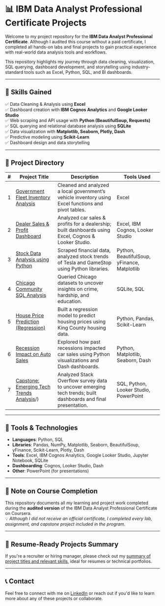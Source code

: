 # 📊 IBM Data Analyst Professional Certificate Projects

Welcome to my project repository for the **IBM Data Analyst Professional Certificate**. Although I audited this course without a paid certificate, I completed all hands-on labs and final projects to gain practical experience with real-world data analysis tools and workflows.

This repository highlights my journey through data cleaning, visualization, SQL querying, dashboard development, and storytelling using industry-standard tools such as Excel, Python, SQL, and BI dashboards.

---

## 🧠 Skills Gained

✅ Data Cleaning & Analysis using **Excel**  
✅ Dashboard creation with **IBM Cognos Analytics** and **Google Looker Studio**  
✅ Web scraping and API usage with **Python (BeautifulSoup, Requests)**  
✅ SQL querying and relational database analysis using **SQLite**  
✅ Data visualization with **Matplotlib, Seaborn, Plotly, Dash**  
✅ Predictive modeling using **Scikit-Learn**  
✅ Dashboard design and data storytelling

---

## 📁 Project Directory

| # | Project Title | Description | Tools Used |
|--|------------------|-------------|-------------|
| 1 | [Government Fleet Inventory Analysis](./Fleet-Inventory-Data-Analysis-with-Excel/) | Cleaned and analyzed a local government’s vehicle inventory using Excel functions and pivot tables. | Excel |
| 2 | [Dealer Sales & Profit Dashboard](./Car-Sales-Dashboard-Project/) | Analyzed car sales & profits for a dealership; built dashboards using Excel, Cognos & Looker Studio. | Excel, IBM Cognos, Looker Studio |
| 3 | [Stock Data Analysis using Python](./Stock-Market-Data-Extraction-and-Visualization-python-project/) | Scraped financial data, analyzed stock trends of Tesla and GameStop using Python libraries. | Python, BeautifulSoup, yFinance, Matplotlib |
| 4 | [Chicago Community SQL Analysis](./Chicago-Data-Analysis-with-SQL/) | Queried Chicago datasets to uncover insights on crime, hardship, and education. | SQLite, SQL |
| 5 | [House Price Prediction (Regression)](./House-Price-Prediction/) | Built a regression model to predict housing prices using King County housing data. | Python, Pandas, Scikit-Learn |
| 6 | [Recession Impact on Auto Sales](./Recession-Sales-Impact-data-visualization/) | Explored how past recessions impacted car sales using Python visualizations and Dash dashboards. | Python, Matplotlib, Seaborn, Dash |
| 7 | [Capstone: Emerging Tech Trends Analysis](./Technology-Trend-Analysis-Capstone)/) | Analyzed Stack Overflow survey data to uncover emerging tech trends; built dashboards and final presentation. | SQL, Python, Looker Studio, PowerPoint |

---

## 🧰 Tools & Technologies

- **Languages**: Python, SQL  
- **Libraries**: Pandas, NumPy, Matplotlib, Seaborn, BeautifulSoup, yFinance, Scikit-Learn, Plotly, Dash  
- **Tools**: Excel, IBM Cognos Analytics, Google Looker Studio, Jupyter Notebook, SQLite  
- **Dashboarding**: Cognos, Looker Studio, Dash  
- **Other**: PowerPoint (for presentations)

---

## 📌 Note on Course Completion

This repository documents all my learning and project work completed during the **audited version** of the IBM Data Analyst Professional Certificate on Coursera.  
💡 *Although I did not receive an official certificate, I completed every lab, assignment, and capstone project included in the program.*

---

## 💼 Resume-Ready Projects Summary

If you're a recruiter or hiring manager, please check out my [summary of project titles and relevant skills](./Resume_Projects_Summary.md), ideal for resumes or technical portfolios.

---

## 📞 Contact

Feel free to connect with me on [LinkedIn](https://www.linkedin.com/in/rajveer-kaur-07e/) or reach out if you'd like to learn more about any of these projects or collaborate.

